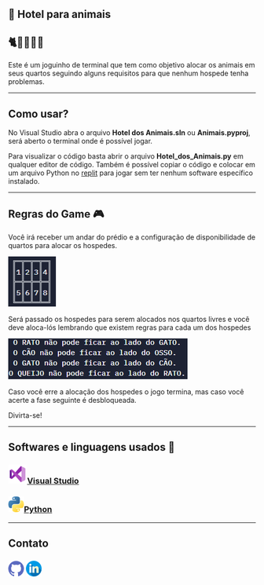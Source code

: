 <h2>🏨 Hotel para animais</h2>
<h2>🐈🐩🐀🦴🧀</h2>

Este é um joguinho de terminal que tem como objetivo alocar os animais em seus quartos seguindo alguns requisitos para que nenhum hospede tenha problemas. 

------

<h2>Como usar?</h2>

No Visual Studio abra o arquivo **Hotel dos Animais.sln** ou **Animais.pyproj**, será aberto o terminal onde é possível jogar.

Para visualizar o código basta abrir o arquivo **Hotel_dos_Animais.py** em qualquer editor de código. Também é possível copiar o código e colocar em um arquivo Python no <a href="https://replit.com/">replit</a> para jogar sem ter nenhum software específico instalado.

------

<h2>Regras do Game 🎮</h2>

Você irá receber um andar do prédio e a configuração de disponibilidade de quartos para alocar os hospedes.

<img src="./imageReadMe/quartos.png">

Será passado os hospedes para serem alocados nos quartos livres e você deve aloca-lós lembrando que existem regras para cada um dos hospedes

<img src="./imageReadMe/regras.png">

Caso você erre a alocação dos hospedes o jogo termina, mas caso você acerte a fase seguinte é desbloqueada.

Divirta-se!

------

## Softwares  e linguagens usados 💾

### <a href="https://visualstudio.microsoft.com/pt-br/"><img src="./imageReadMe/icons8-visual-studio-48.png" style="zoom:80%;" >Visual Studio   </a>

###      <a href="https://www.python.org/"><img src="./imageReadMe/python.png">Python</a>

------



## Contato

### <a href="https://github.com/Aristimunho"><img src="./imageReadMe/github.png"></a> <a href="https://www.linkedin.com/in/abraão-aristimunho-23a784223/"><img src="./imageReadMe/linkedin.png"></a>

